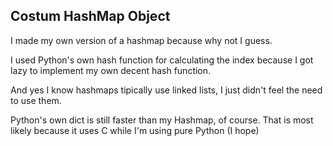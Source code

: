 ## Costum HashMap Object

I made my own version of a hashmap because why not I guess.

I used Python's own hash function for calculating the index because I got lazy to implement my own decent hash function.

And yes I know hashmaps tipically use linked lists, I just didn't feel the need to use them.

Python's own dict is still faster than my Hashmap, of course. That is most likely because it uses C while I'm using pure Python (I hope)
